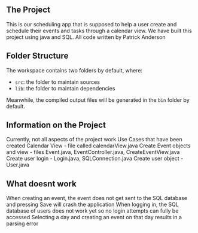 ## The Project

This is our scheduling app that is supposed to help a user create and schedule their events and tasks through a calendar view. We have built this project using java and SQL.
All code written by Patrick Anderson

## Folder Structure

The workspace contains two folders by default, where:

- `src`: the folder to maintain sources
- `lib`: the folder to maintain dependencies

Meanwhile, the compiled output files will be generated in the `bin` folder by default.


## Information on the Project
Currently, not all aspects of the project work
Use Cases that have been created
Calendar View - file called calendarView.java
Create Event objects and view - files Event.java, EventController.java, CreateEventView.java
Create user login - Login.java, SQLConnection.java
Create user object - User.java

## What doesnt work
When creating an event, the event does not get sent to the SQL database and pressing Save will crash the application
When logging in, the SQL database of users does not work yet so no login attempts can fully be accessed
Selecting a day and creating an event on that day results in a parsing error


